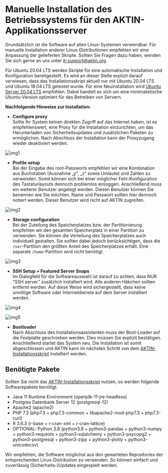 Manuelle Installation des Betriebssystems für den AKTIN-Applikationsserver
================================================================

Grundsätzlich ist die Software auf allen Linux-Systemen verwendbar. Für manuelle Installation anderer Linux-Distributionen empfehlen wir eine Anpassung der gelieferten Skripte. Sollten Sie Fragen dazu haben, wenden Sie sich gerne an uns unter [it-support@aktin.org](it-support@aktin.org).

Für Ubuntu 20.04 LTS werden Skripte für eine automatische Installation und Konfiguration bereitgestellt. Es wird an dieser Stelle explizit darauf verwiesen, dass das Installationsskript aktuell nur mit Ubuntu 20.04 LTS und Ubuntu 18.04 LTS getestet wurde. Für eine Neuinstallation wird [Ubuntu Server 20.04 LTS](https://ubuntu.com/download/server) empfohlen. Dabei handelt es sich um eine minimalistische Ubuntu-Version optimiert für das Betreiben von Servern.
<!--  MACRO{toc|section=0|fromDepth=1|toDepth=6} -->

**Nachfolgende Hinweise zur Installation:**

- **Configure proxy**<br>
Sollte Ihr System keinen direkten Zugriff auf das Internet haben, ist es empfehlenswert, eine Proxy für die Installation einzurichten, um das Herunterladen von Sicherheitsupdates und zusätzlichen Paketen zu ermöglichen. Nach Abschluss der Installation kann der Proxyzugang wieder deaktiviert werden.

![img1](https://git.rwth-aachen.de/aktin/dwh-setup/-/raw/master/src/site/resources/screens_ubuntu/ubuntu_5.png)



- **Profile setup**<br>
Bei der Eingabe des root-Passworts empfehlen wir eine Kombination aus Buchstaben (Ausnahme „y“, „z“ sowie Umlaute) und Zahlen zu verwenden. Somit können sich bei einer möglicher Fehl-Konfiguration des Tastaturlayouts dennoch problemlos einloggen. Anschließend muss ein weiterer Benutzer angelegt werden. Diesen Benutzer können Sie benennen wie Sie möchten. Name und Passwort sollten hier dennoch notiert werden. Dieser Benutzer wird nicht auf AKTIN zugreifen.

![img2](https://git.rwth-aachen.de/aktin/dwh-setup/-/raw/master/src/site/resources/screens_ubuntu/ubuntu_10.png)

- **Storage configuration**<br>
Bei der Zuteilung des Speicherplatzes bzw. der Partitionierung empfehlen wir den gesamten Speicherplatz in einer Partition zu verwenden. Sie können die Verteilung des Speicherplatzes auch individuell gestalten. Sie sollten dabei jedoch berücksichtigen, dass die `/var`-Partition den größten Anteil des Speicherplatzes erhält. Eine separate `/home`-Partition wird nicht benötigt.

![img3](https://git.rwth-aachen.de/aktin/dwh-setup/-/raw/master/src/site/resources/screens_ubuntu/ubuntu_8.png)

- **SSH Setup + Featured Server Snaps**<br>
Im Dialogfeld für die Softwareauswahl ist darauf zu achten, dass NUR “SSH server” zusätzlich installiert wird. Alle anderen Häkchen sollten entfernt werden. Auf diese Weise wird sichergestellt, dass keine unnötige Software oder Internetdienste auf dem Server installiert werden.

![img4](https://git.rwth-aachen.de/aktin/dwh-setup/-/raw/master/src/site/resources/screens_ubuntu/ubuntu_11.png)

![img5](https://git.rwth-aachen.de/aktin/dwh-setup/-/raw/master/src/site/resources/screens_ubuntu/ubuntu_12.png)

- **Bootloader**<br>
Nach Abschluss des Installationsassistenten muss der Boot-Loader auf die Festplatte geschrieben werden. Dies müssen Sie explizit bestätigen. Anschließend startet das System neu. Die Installation ist somit abgeschlossen und AKTIN kann im nächsten Schritt von dem [AKTIN-Installationsskript](install-script.html) installiert werden.

Benötigte Pakete
---------------------

Sollten Sie nicht das [AKTIN-Installationsskript](install-script.html) nutzen, so werden folgende Softwarepakete benötigt:

* Java 11 Runtime Environment (openjdk-11-jre-headless)
* Postgres Datenbank Server 12 (postgresql-12)
* Apache2 (apache2)
* PHP 7.3 (php7.3 + php7.3-common + libapache2-mod-php7.3 + php7.3-curl)
* R 3.6.3 (r-base + r-cran-xml + r-cran-lattice)
* OPTIONAL: Python 3.8 (python3.8 + python3-pandas + python3-numpy + python3-requests + python3-sqlalchemy + python3-psycopg2 + python3-postgresql + python3-zipp + python3-plotly + python3-unicodecsv)

Wir empfehlen, die Software möglichst aus den gewarteten Repositories der entsprechenden Linux-Distribution zu verwenden. So können einfach und zuverlässig (Sicherheits-)Updates eingespielt werden.

